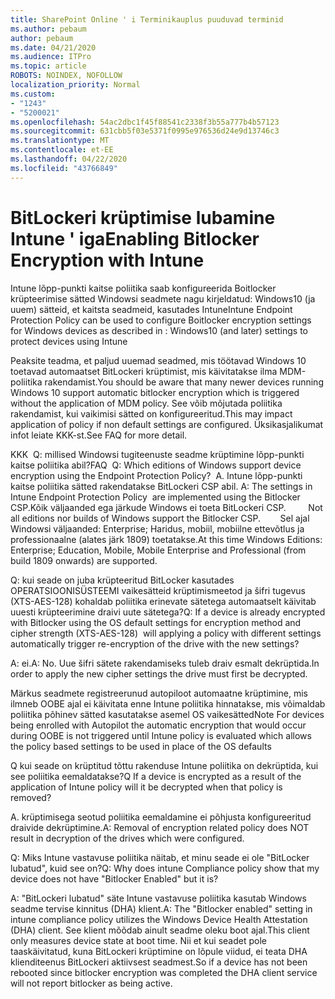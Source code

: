 ```yaml
---
title: SharePoint Online ' i Terminikauplus puuduvad terminid
ms.author: pebaum
author: pebaum
ms.date: 04/21/2020
ms.audience: ITPro
ms.topic: article
ROBOTS: NOINDEX, NOFOLLOW
localization_priority: Normal
ms.custom:
- "1243"
- "5200021"
ms.openlocfilehash: 54ac2dbc1f45f88541c2338f3b55a777b4b57123
ms.sourcegitcommit: 631cbb5f03e5371f0995e976536d24e9d13746c3
ms.translationtype: MT
ms.contentlocale: et-EE
ms.lasthandoff: 04/22/2020
ms.locfileid: "43766849"
---
```

# <a name="enabling-bitlocker-encryption-with-intune"></a><span data-ttu-id="22756-102">BitLockeri krüptimise lubamine Intune ' iga</span><span class="sxs-lookup"><span data-stu-id="22756-102">Enabling Bitlocker Encryption with Intune</span></span>

<span data-ttu-id="22756-103">Intune lõpp-punkti kaitse poliitika saab konfigureerida Boitlocker krüpteerimise sätted Windowsi seadmete nagu kirjeldatud: Windows10 (ja uuem) sätteid, et kaitsta seadmeid, kasutades Intune</span><span class="sxs-lookup"><span data-stu-id="22756-103">Intune Endpoint Protection Policy can be used to configure Boitlocker encryption settings for Windows devices as described in : Windows10 (and later) settings to protect devices using Intune</span></span>

<span data-ttu-id="22756-104">Peaksite teadma, et paljud uuemad seadmed, mis töötavad Windows 10 toetavad automaatset BitLockeri krüptimist, mis käivitatakse ilma MDM-poliitika rakendamist.</span><span class="sxs-lookup"><span data-stu-id="22756-104">You should be aware that many newer devices running Windows 10 support automatic bitlocker encryption which is triggered without the application of MDM policy.</span></span> <span data-ttu-id="22756-105">See võib mõjutada poliitika rakendamist, kui vaikimisi sätted on konfigureeritud.</span><span class="sxs-lookup"><span data-stu-id="22756-105">This may impact application of policy if non default settings are configured.</span></span> <span data-ttu-id="22756-106">Üksikasjalikumat infot leiate KKK-st.</span><span class="sxs-lookup"><span data-stu-id="22756-106">See FAQ for more detail.</span></span>


<span data-ttu-id="22756-107">KKK  Q: millised Windowsi tugiteenuste seadme krüptimine lõpp-punkti kaitse poliitika abil?</span><span class="sxs-lookup"><span data-stu-id="22756-107">FAQ  Q: Which editions of Windows support device encryption using the Endpoint Protection Policy?</span></span>
<span data-ttu-id="22756-108"> A. Intune lõpp-punkti kaitse poliitika sätted rakendatakse BitLockeri CSP abil.</span><span class="sxs-lookup"><span data-stu-id="22756-108"> A: The settings in Intune Endpoint Protection Policy  are implemented using the Bitlocker CSP.</span></span><span data-ttu-id="22756-109">Kõik väljaanded ega järkude Windows ei toeta BitLockeri CSP. 
     </span><span class="sxs-lookup"><span data-stu-id="22756-109">  Not all editions nor builds of Windows support the Bitlocker CSP. 
     </span></span> <span data-ttu-id="22756-110">Sel ajal Windowsi väljaanded: Enterprise; Haridus, mobiil, mobiilne ettevõtlus ja professionaalne (alates järk 1809) toetatakse.</span><span class="sxs-lookup"><span data-stu-id="22756-110">At this time Windows Editions: Enterprise; Education, Mobile, Mobile Enterprise and Professional (from build 1809 onwards) are supported.</span></span>




<span data-ttu-id="22756-111">Q: kui seade on juba krüpteeritud BitLocker kasutades OPERATSIOONISÜSTEEMI vaikesätteid krüptimismeetod ja šifri tugevus (XTS-AES-128) kohaldab poliitika erinevate sätetega automaatselt käivitab uuesti krüpteerimine draivi uute sätetega?</span><span class="sxs-lookup"><span data-stu-id="22756-111">Q: If a device is already encrypted with Bitlocker using the OS default settings for encryption method and cipher strength (XTS-AES-128)  will applying a policy with different settings automatically trigger re-encryption of the drive with the new settings?</span></span>

<span data-ttu-id="22756-112">A: ei.</span><span class="sxs-lookup"><span data-stu-id="22756-112">A: No.</span></span> <span data-ttu-id="22756-113">Uue šifri sätete rakendamiseks tuleb draiv esmalt dekrüptida.</span><span class="sxs-lookup"><span data-stu-id="22756-113">In order to apply the new cipher settings the drive must first be decrypted.</span></span>

<span data-ttu-id="22756-114">Märkus seadmete registreerunud autopiloot automaatne krüptimine, mis ilmneb OOBE ajal ei käivitata enne Intune poliitika hinnatakse, mis võimaldab poliitika põhinev sätted kasutatakse asemel OS vaikesätted</span><span class="sxs-lookup"><span data-stu-id="22756-114">Note For devices being enrolled with Autopilot the automatic encryption that would occur during OOBE is not triggered until Intune policy is evaluated which allows the policy based settings to be used in place of the OS defaults</span></span>




<span data-ttu-id="22756-115">Q kui seade on krüptitud tõttu rakenduse Intune poliitika on dekrüptida, kui see poliitika eemaldatakse?</span><span class="sxs-lookup"><span data-stu-id="22756-115">Q If a device is encrypted as a result of the  application of Intune policy will it be decrypted when that policy is removed?</span></span>

<span data-ttu-id="22756-116">A. krüptimisega seotud poliitika eemaldamine ei põhjusta konfigureeritud draivide dekrüptimine.</span><span class="sxs-lookup"><span data-stu-id="22756-116">A: Removal of encryption related policy does NOT result in decryption of the drives which were configured.</span></span>




<span data-ttu-id="22756-117">Q: Miks Intune vastavuse poliitika näitab, et minu seade ei ole "BitLocker lubatud", kuid see on?</span><span class="sxs-lookup"><span data-stu-id="22756-117">Q: Why does intune Compliance policy show that my device does not have "Bitlocker Enabled" but it is?</span></span>

<span data-ttu-id="22756-118">A: "BitLockeri lubatud" säte Intune vastavuse poliitika kasutab Windows seadme tervise kinnitus (DHA) klient.</span><span class="sxs-lookup"><span data-stu-id="22756-118">A: The "Bitlocker enabled" setting in intune compliance policy utilizes the Windows Device Health Attestation  (DHA) client.</span></span> <span data-ttu-id="22756-119">See klient mõõdab ainult seadme oleku boot ajal.</span><span class="sxs-lookup"><span data-stu-id="22756-119">This client only measures device state at boot time.</span></span> <span data-ttu-id="22756-120">Nii et kui seadet pole taaskäivitatud, kuna BitLockeri krüptimine on lõpule viidud, ei teata DHA klienditeenus BitLockeri aktiivsest seadmest.</span><span class="sxs-lookup"><span data-stu-id="22756-120">So if a device has not been rebooted since bitlocker encryption was completed the DHA client service will not report bitlocker as being active.</span></span>